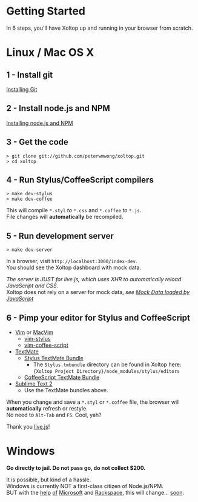 Getting Started
===============

In 6 steps, you'll have Xoltop up and running in your browser from scratch.

Linux / Mac OS X
================

## 1 - Install git

[Installing Git](http://book.git-scm.com/2_installing_git.html)

## 2 - Install node.js and NPM

[Installing node.js and NPM](https://github.com/joyent/node/wiki/Installation)

## 3 - Get the code

    > git clone git://github.com/peterwmwong/xoltop.git
    > cd xoltop

## 4 - Run Stylus/CoffeeScript compilers

    > make dev-stylus
    > make dev-coffee

This will compile `*.styl` *to* `*.css` and `*.coffee` *to* `*.js`.  
File changes will **automatically** be recompiled.

## 5 - Run development server

    > make dev-server

In a browser, visit `http://localhost:3000/index-dev`.  
You should see the Xoltop dashboard with mock data.

*The server is JUST for live.js, which uses XHR to automatically reload JavaScript and CSS.*  
Xoltop does not rely on a server for mock data, *see [Mock Data loaded by JavaScript](https://github.com/peterwmwong/xoltop/tree/master/cells/data/mock)*

## 6 - Pimp your editor for Stylus and CoffeeScript

* [Vim](http://www.vim.org/) or [MacVim](http://code.google.com/p/macvim/)
  * [vim-stylus](https://github.com/wavded/vim-stylus)
  * [vim-coffee-script](https://github.com/kchmck/vim-coffee-script)
* [TextMate](http://macromates.com/)
  * [Stylus TextMate Bundle](https://github.com/LearnBoost/stylus/blob/master/docs/textmate.md)
    * The `Stylus.tmbundle` directory can be found in Xoltop here: `{Xoltop Project Directory}/node_modules/stylus/editors`
  * [CoffeeScript TextMate Bundle](https://github.com/jashkenas/coffee-script-tmbundle)
* [Sublime Text 2](http://www.sublimetext.com/2)
  * Use the TextMate bundles above.

When you change and save a `*.styl` or `*.coffee` file, the browser will **automatically** refresh or restyle.  
No need to `Alt-Tab` and `F5`. Cool, yah?

Thank you [live.js](http://livejs.com/)!


Windows
======

**Go directly to jail. Do not pass go, do not collect $200.**

It is possible, but kind of a hassle.  
Windows is currently NOT a first-class citizen of Node.js/NPM.  
BUT with the [help](https://github.com/igorzi) [of](https://github.com/HenryRawas) [Microsoft](http://blog.nodejs.org/2011/06/23/porting-node-to-windows-with-microsoft%E2%80%99s-help/) and [Rackspace](https://github.com/piscisaureus), this will change... [soon](http://groups.google.com/group/nodejs/msg/ed5b0071fa011df7).